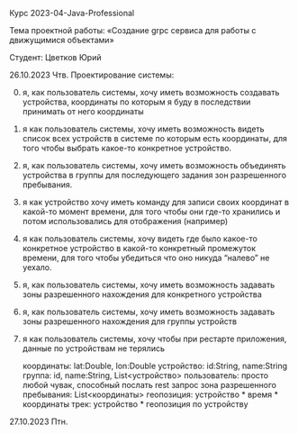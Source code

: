Курс 2023-04-Java-Professional

Тема проектной работы: «Создание grpc сервиса для работы с движущимися объектами»

Студент: Цветков Юрий

26.10.2023 Чтв.
Проектирование системы:

0. я, как пользователь системы, хочу иметь возможность создавать устройства, координаты по которым я буду в последствии принимать от него координаты

1. я как пользователь системы, хочу иметь возможность видеть список всех устройств в системе по которым есть координаты, для того чтобы выбрать какое-то конкретное устройство.

2. я, как пользователь системы, хочу иметь возможность объединять устройства в группы для последующего задания зон разрешенного пребывания.

3. я как устройство хочу иметь команду для записи своих координат в какой-то момент времени, для того чтобы они где-то хранились и потом использовались для отображения (например)


4. я как пользователь системы, хочу видеть где было какое-то конкретное устройство в какой-то конкретный промежуток времени, для того чтобы убедиться что оно никуда “налево” не уехало.

5. я, как пользователь системы, хочу иметь возможность задавать зоны разрешенного нахождения для конкретного устройства

6. я, как пользователь системы, хочу иметь возможность задавать зоны разрешенного нахождения для группы устройств

7. я как пользователь системы, хочу чтобы при рестарте приложения, данные по устройствам не терялись

   координаты: lat:Double, lon:Double
   устройство: id:String, name:String
   группа: id, name:String, List<устройство>
   пользователь: просто любой чувак, способный послать rest запрос
   зона разрешенного пребывания: List<координаты>
   геопозиция: устройство * время * координаты
   трек: устройство * геопозиция по устройству

27.10.2023 Птн.
